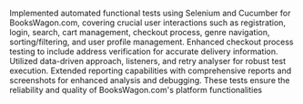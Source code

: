 Implemented automated functional tests using Selenium and Cucumber for BooksWagon.com, covering crucial user interactions such as registration, login, search, cart management, checkout process, genre navigation, sorting/filtering, and user profile management. Enhanced checkout process testing to include address verification for accurate delivery information. Utilized data-driven approach, listeners, and retry analyser for robust test execution. Extended reporting capabilities with comprehensive reports and screenshots for enhanced analysis and debugging. These tests ensure the reliability and quality of BooksWagon.com's platform functionalities

